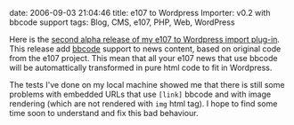 date: 2006-09-03 21:04:46
title: e107 to Wordpress Importer: v0.2 with bbcode support
tags: Blog, CMS, e107, PHP, Web, WordPress

Here is the [second alpha release of my e107 to Wordpress import plug-in](http://wordpress.org/extend/plugins/e107-importer/). This release add [bbcode](http://en.wikipedia.org/wiki/BBCode) support to news content, based on original code from the e107 project. This mean that all your e107 news that use bbcode will be automattically transformed in pure html code to fit in Wordpress.

The tests I've done on my local machine showed me that there is still some problems with embedded URLs that use `[link]` bbcode and with image rendering (which are not rendered with `img` html tag). I hope to find some time soon to understand and fix this bad behaviour.
